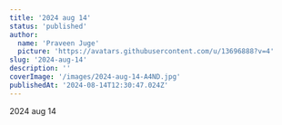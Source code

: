 ```yaml
---
title: '2024 aug 14'
status: 'published'
author:
  name: 'Praveen Juge'
  picture: 'https://avatars.githubusercontent.com/u/13696888?v=4'
slug: '2024-aug-14'
description: ''
coverImage: '/images/2024-aug-14-A4ND.jpg'
publishedAt: '2024-08-14T12:30:47.024Z'
---
```


2024 aug 14